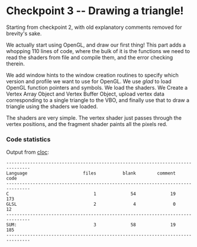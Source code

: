 # Checkpoint 3 -- Drawing a triangle!

Starting from checkpoint 2, with old explanatory comments removed for brevity's sake.

We actually start using OpenGL, and draw our first thing! This part adds a whopping 110 lines of code, where the bulk of it is the functions we need to read the shaders from file and compile them, and the error checking therein. 

We add window hints to the window creation routines to specify which version and profile we want to use for OpenGL. We use *glad* to load OpenGL function pointers and symbols. We load the shaders. We Create a Vertex Array Object and Vertex Buffer Object, upload vertex data corresponding to a single triangle to the VBO, and finally use that to draw a triangle using the shaders we loaded.

The shaders are very simple. The vertex shader just passes through the vertex positions, and the fragment shader paints all the pixels red. 

### Code statistics

Output from [cloc](https://github.com/AlDanial/cloc):
```
-------------------------------------------------------------------------------
Language                     files          blank        comment           code
-------------------------------------------------------------------------------
C                                1             54             19            173
GLSL                             2              4              0             12
-------------------------------------------------------------------------------
SUM:                             3             58             19            185
-------------------------------------------------------------------------------
```